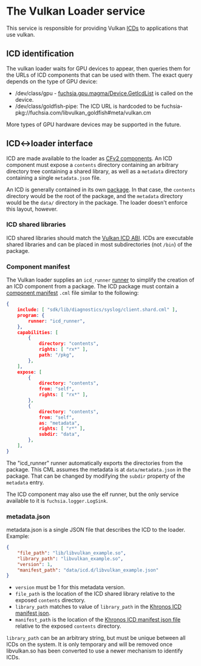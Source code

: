 # The Vulkan Loader service

This service is responsible for providing Vulkan [ICDs][ICD] to applications that use vulkan.

## ICD identification

The vulkan loader waits for GPU devices to appear, then queries them for the
URLs of ICD components that can be used with them. The exact query depends on
the type of GPU device:

* /dev/class/gpu - [fuchsia.gpu.magma/Device.GetIcdList][GetIcdList] is called
    on the device.
* /dev/class/goldfish-pipe: The ICD URL is hardcoded to be
    fuchsia-pkg://fuchsia.com/libvulkan_goldfish#meta/vulkan.cm

More types of GPU hardware devices may be supported in the future.

## ICD<->loader interface

ICD are made available to the loader as [CFv2 components][component]. An ICD
component must expose a `contents` directory containing an arbitrary
directory tree containing a shared library, as well as a `metadata` directory
containing a single `metadata.json` file.

An ICD is generally contained in its own [package]. In that case, the
`contents` directory would be the root of the package, and the `metadata`
directory would be the `data/` directory in the package. The loader
doesn't enforce this layout, however.

### ICD shared libraries

ICD shared libraries should match the [Vulkan ICD ABI][ICD]. ICDs are
executable shared libraries and can be placed in most subdirectories (not `/bin`)
of the package.

### Component manifest

The Vulkan loader supplies an `icd_runner` [runner] to simplify the creation
of an ICD component from a package. The ICD package must contain a [component
manifest][component-manifest] `.cml` file similar to the following:


```json
{
    include: [ "sdk/lib/diagnostics/syslog/client.shard.cml" ],
    program: {
        runner: "icd_runner",
    },
    capabilities: [
        {
            directory: "contents",
            rights: [ "rx*" ],
            path: "/pkg",
        },
    ],
    expose: [
        {
            directory: "contents",
            from: "self",
            rights: [ "rx*" ],
        },
        {
            directory: "contents",
            from: "self",
            as: "metadata",
            rights: [ "r*" ],
            subdir: "data",
        },
    ],
}
```

The "icd_runner" runner automatically exports the directories from the
package. This CML assumes the metadata is at `data/metadata.json` in the
package. That can be changed by modifying the `subdir` property of the
`metadata` entry.

The ICD component may also use the elf runner, but the only service available
to it is `fuchsia.logger.LogSink`.

### metadata.json

metadata.json is a single JSON file that describes the ICD to the loader. Example:

```json
{
    "file_path": "lib/libvulkan_example.so",
    "library_path": "libvulkan_example.so",
    "version": 1,
    "manifest_path": "data/icd.d/libvulkan_example.json"
}
```

* `version` must be 1 for this metadata version.
* `file_path` is the location of the ICD shared library relative to the exposed `contents` directory.
* `library_path` matches to value of `library_path` in the [Khronos ICD
    manifest json][loaderinterface].
* `manifest_path` is the location of the [Khronos ICD manifest json file][loaderinterface] relative
    to the exposed `contents` directory.

`library_path` can be an arbitrary string, but must be unique between all ICDs on
the system. It is only temporary and will be removed once libvulkan.so has
been converted to use a newer mechanism to identify ICDs.

[GetIcdList]: https://fuchsia.dev/reference/fidl/fuchsia.gpu.magma#Device.GetIcdList
[VMO]: /docs/glossary.md#virtual-memory-object
[ICD]: /docs/concepts/system/abi/system.md#vulkan-icd
[runner]: /docs/concepts/components/v2/capabilities/runners.md
[component]: /docs/glossary.md#component
[package]: /docs/concepts/packages/package.md
[component-manifest]: /docs/concepts/components/v2/component_manifests.md
[loaderinterface]: https://github.com/KhronosGroup/Vulkan-Loader/blob/master/loader/LoaderAndLayerInterface.md